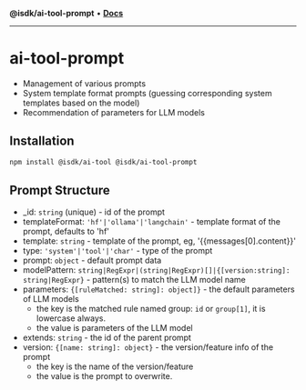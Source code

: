 **@isdk/ai-tool-prompt** • [**Docs**](globals.md)

***

# ai-tool-prompt

* Management of various prompts
* System template format prompts (guessing corresponding system templates based on the model)
* Recommendation of parameters for LLM models

## Installation

```bash
npm install @isdk/ai-tool @isdk/ai-tool-prompt
```

## Prompt Structure

* _id: `string` (unique) - id of the prompt
* templateFormat: `'hf'|'ollama'|'langchain'` - template format of the prompt, defaults to 'hf'
* template: `string` - template of the prompt, eg, '{{messages[0].content}}'
* type: `'system'|'tool'|'char'` - type of the prompt
* prompt: `object` - default prompt data
* modelPattern: `string|RegExpr|(string|RegExpr)[]|{[version:string]: string|RegExpr}` - pattern(s) to match the LLM model name
* parameters: `{[ruleMatched: string]: object]}` - the default parameters of LLM models
  * the key is the matched rule named group: `id` or `group[1]`, it is lowercase always.
  * the value is parameters of the LLM model
* extends: `string` - the id of the parent prompt
* version: `{[name: string]: object}` - the version/feature info of the prompt
  * the key is the name of the version/feature
  * the value is the prompt to overwrite.
